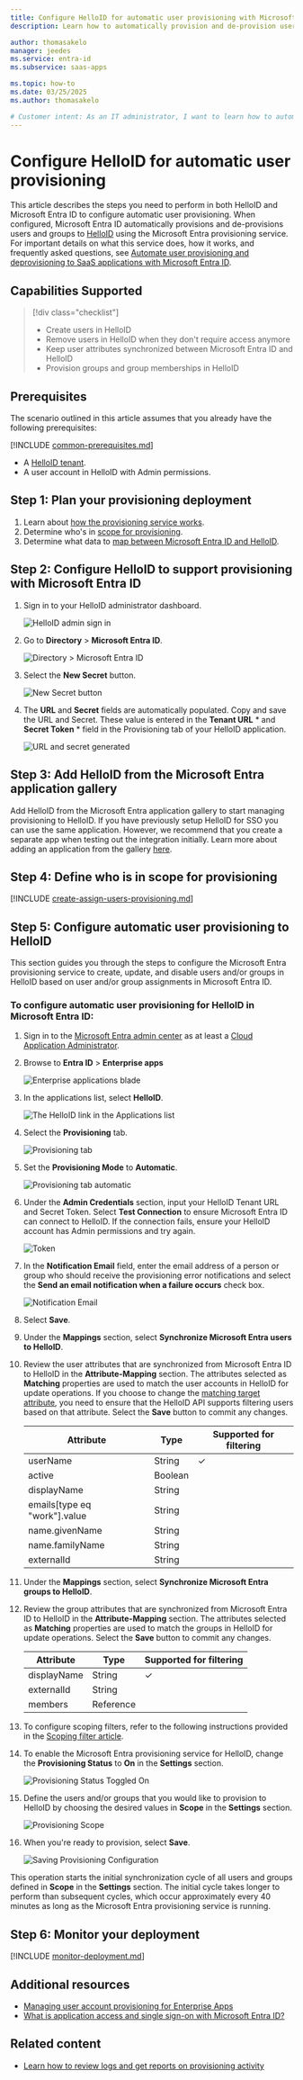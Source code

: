 ```yaml
---
title: Configure HelloID for automatic user provisioning with Microsoft Entra ID
description: Learn how to automatically provision and de-provision user accounts from Microsoft Entra ID to HelloID.

author: thomasakelo
manager: jeedes
ms.service: entra-id
ms.subservice: saas-apps

ms.topic: how-to
ms.date: 03/25/2025
ms.author: thomasakelo

# Customer intent: As an IT administrator, I want to learn how to automatically provision and deprovision user accounts from Microsoft Entra ID to HelloID so that I can streamline the user management process and ensure that users have the appropriate access to HelloID.
---
```


# Configure HelloID for automatic user provisioning

This article describes the steps you need to perform in both HelloID and Microsoft Entra ID to configure automatic user provisioning. When configured, Microsoft Entra ID automatically provisions and de-provisions users and groups to [HelloID](https://www.helloid.com/) using the Microsoft Entra provisioning service. For important details on what this service does, how it works, and frequently asked questions, see [Automate user provisioning and deprovisioning to SaaS applications with Microsoft Entra ID](~/identity/app-provisioning/user-provisioning.md). 


## Capabilities Supported
> [!div class="checklist"]
> * Create users in HelloID
> * Remove users in HelloID when they don't require access anymore
> * Keep user attributes synchronized between Microsoft Entra ID and HelloID
> * Provision groups and group memberships in HelloID

## Prerequisites

The scenario outlined in this article assumes that you already have the following prerequisites:

[!INCLUDE [common-prerequisites.md](~/identity/saas-apps/includes/common-prerequisites.md)]
* A [HelloID tenant](https://www.helloid.com/).
* A user account in HelloID with Admin permissions.

## Step 1: Plan your provisioning deployment
1. Learn about [how the provisioning service works](~/identity/app-provisioning/user-provisioning.md).
2. Determine who's in [scope for provisioning](~/identity/app-provisioning/define-conditional-rules-for-provisioning-user-accounts.md).
3. Determine what data to [map between Microsoft Entra ID and HelloID](~/identity/app-provisioning/customize-application-attributes.md). 

<a name='step-2-configure-helloid-to-support-provisioning-with-azure-ad'></a>

## Step 2: Configure HelloID to support provisioning with Microsoft Entra ID

1. Sign in to your HelloID administrator dashboard.

	![HelloID admin sign in](media/helloid-provisioning-tutorial/admin-sign-in.png)

2. Go to **Directory** > **Microsoft Entra ID**.

	![Directory > Microsoft Entra ID](media/helloid-provisioning-tutorial/directory-azure-ad.png)

3. Select the **New Secret** button. 

	![New Secret button](media/helloid-provisioning-tutorial/new-secret.png)

4. The **URL** and **Secret** fields are automatically populated. Copy and save the URL and Secret. These value is entered in the **Tenant URL** * and **Secret Token** * field in the Provisioning tab of your HelloID application.

	![URL and secret generated](media/helloid-provisioning-tutorial/url-secret.png)

<a name='step-3-add-helloid-from-the-azure-ad-application-gallery'></a>

## Step 3: Add HelloID from the Microsoft Entra application gallery

Add HelloID from the Microsoft Entra application gallery to start managing provisioning to HelloID. If you have previously setup HelloID for SSO you can use the same application. However, we recommend that you create a separate app when testing out the integration initially. Learn more about adding an application from the gallery [here](~/identity/enterprise-apps/add-application-portal.md). 

## Step 4: Define who is in scope for provisioning 

[!INCLUDE [create-assign-users-provisioning.md](~/identity/saas-apps/includes/create-assign-users-provisioning.md)]

## Step 5: Configure automatic user provisioning to HelloID 

This section guides you through the steps to configure the Microsoft Entra provisioning service to create, update, and disable users and/or groups in HelloID based on user and/or group assignments in Microsoft Entra ID.

<a name='to-configure-automatic-user-provisioning-for-helloid-in-azure-ad'></a>

### To configure automatic user provisioning for HelloID in Microsoft Entra ID:

1. Sign in to the [Microsoft Entra admin center](https://entra.microsoft.com) as at least a [Cloud Application Administrator](~/identity/role-based-access-control/permissions-reference.md#cloud-application-administrator).
1. Browse to **Entra ID** > **Enterprise apps**

	![Enterprise applications blade](common/enterprise-applications.png)

1. In the applications list, select **HelloID**.

	![The HelloID link in the Applications list](common/all-applications.png)

3. Select the **Provisioning** tab.

	![Provisioning tab](common/provisioning.png)

4. Set the **Provisioning Mode** to **Automatic**.

	![Provisioning tab automatic](common/provisioning-automatic.png)

5. Under the **Admin Credentials** section, input your HelloID Tenant URL and Secret Token. Select **Test Connection** to ensure Microsoft Entra ID can connect to HelloID. If the connection fails, ensure your HelloID account has Admin permissions and try again.

 	![Token](common/provisioning-testconnection-tenanturltoken.png)

6. In the **Notification Email** field, enter the email address of a person or group who should receive the provisioning error notifications and select the **Send an email notification when a failure occurs** check box.

	![Notification Email](common/provisioning-notification-email.png)

7. Select **Save**.

8. Under the **Mappings** section, select **Synchronize Microsoft Entra users to HelloID**.

9. Review the user attributes that are synchronized from Microsoft Entra ID to HelloID in the **Attribute-Mapping** section. The attributes selected as **Matching** properties are used to match the user accounts in HelloID for update operations. If you choose to change the [matching target attribute](~/identity/app-provisioning/customize-application-attributes.md), you need to ensure that the HelloID API supports filtering users based on that attribute. Select the **Save** button to commit any changes.

   |Attribute|Type|Supported for filtering|
   |---|---|---|
   |userName|String|&check;|
   |active|Boolean||
   |displayName|String||
   |emails[type eq "work"].value|String||
   |name.givenName|String||
   |name.familyName|String||
   |externalId|String||

10. Under the **Mappings** section, select **Synchronize Microsoft Entra groups to HelloID**.

11. Review the group attributes that are synchronized from Microsoft Entra ID to HelloID in the **Attribute-Mapping** section. The attributes selected as **Matching** properties are used to match the groups in HelloID for update operations. Select the **Save** button to commit any changes.

      |Attribute|Type|Supported for filtering|
      |---|---|---|
      |displayName|String|&check;|
      |externalId|String||
      |members|Reference||

12. To configure scoping filters, refer to the following instructions provided in the [Scoping filter article](~/identity/app-provisioning/define-conditional-rules-for-provisioning-user-accounts.md).

13. To enable the Microsoft Entra provisioning service for HelloID, change the **Provisioning Status** to **On** in the **Settings** section.

	![Provisioning Status Toggled On](common/provisioning-toggle-on.png)

14. Define the users and/or groups that you would like to provision to HelloID by choosing the desired values in **Scope** in the **Settings** section.

	![Provisioning Scope](common/provisioning-scope.png)

15. When you're ready to provision, select **Save**.

	![Saving Provisioning Configuration](common/provisioning-configuration-save.png)

This operation starts the initial synchronization cycle of all users and groups defined in **Scope** in the **Settings** section. The initial cycle takes longer to perform than subsequent cycles, which occur approximately every 40 minutes as long as the Microsoft Entra provisioning service is running. 

## Step 6: Monitor your deployment

[!INCLUDE [monitor-deployment.md](~/identity/saas-apps/includes/monitor-deployment.md)]

## Additional resources

* [Managing user account provisioning for Enterprise Apps](~/identity/app-provisioning/configure-automatic-user-provisioning-portal.md)
* [What is application access and single sign-on with Microsoft Entra ID?](~/identity/enterprise-apps/what-is-single-sign-on.md)

## Related content

* [Learn how to review logs and get reports on provisioning activity](~/identity/app-provisioning/check-status-user-account-provisioning.md)

